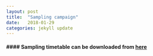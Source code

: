 ```yaml
---
layout: post
title:  "Sampling campaign"
date:   2018-01-29
categories: jekyll update
---
```


#### #### Sampling timetable can be downloaded from [here](https://mail.google.com/mail/u/1/#search/ceci.babilonia%40gmail.com/16124536344be733?projector=1&messagePartId=0.1)